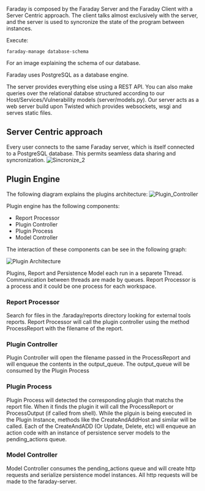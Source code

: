 Faraday is composed by the Faraday Server and the Faraday Client with a Server 
Centric approach. The client talks almost exclusively with the server, and the 
server is used to syncronize the state of the program between instances.

Execute:
```
faraday-manage database-schema
```
For an image explaining the schema of our database.

Faraday uses PostgreSQL as a database engine.

The server provides everything else using a REST API. You can also make queries over
the relational databse structured according to our Host/Services/Vulnerability models (server/models.py). Our
server acts as a web server build upon Twisted which provides websockets, wsgi and serves static files.

## Server Centric approach

Every user connects to the same Faraday server, which is itself connected to a PostgreSQL database.
This permits seamless data sharing and syncronization.
![Sincronize_2](https://raw.github.com/wiki/infobyte/faraday/images/architecture/faraday_schema.png)


## Plugin Engine

The following diagram explains the plugins architecture:
![Plugin_Controller](https://raw.github.com/wiki/infobyte/faraday/images/architecture/plugin_controller.png)

Plugin engine has the following components:

* Report Processor
* Plugin Controller
* Plugin Process
* Model Controller

The interaction of these components can be see in the following graph:

![Plugin Architecture](https://raw.github.com/wiki/infobyte/faraday/images/architecture/plugin_architecture.png)

Plugins, Report and Persistence Model each run in a separete Thread.
Communication between threads are made by queues.
Report Processor is a process and it could be one process for each workspace.

### Report Processor

Search for files in the .faraday/reports directory looking for external tools reports.
Report Processor will call the plugin controller using the method ProcessReport with the filename of the report.

### Plugin Controller

Plugin Controller will open the filename passed in the ProcessReport and will enqueue the contents in the output_queue.
The output_queue will be consumed by the Plugin Process

### Plugin Process

Plugin Process will detected the corresponding plugin that matchs the report file.
When it finds the plugin it will call the ProcessReport or ProcessOutput (if called from shell).
While the plguin is being executed in the Plugin Instance, methods like the CreateAndAddHost and similar will be called.
Each of the CreateAndADD (Or Update, Delete, etc) will enqueue an action code with an instance of persistence server models to the pending_actions queue.

### Model Controller

Model Controller consumes the pending_actions queue and will create http requests and serialize persistence model instances.
All http requests will be made to the faraday-server.
